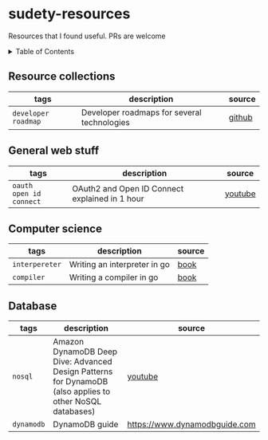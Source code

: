# sudety-resources

Resources that I found useful. PRs are welcome

<details>
<summary>
Table of Contents
</summary>

- [Resource collections](#resource-collections)
- [General web stuff](#general-web-stuff)
- [Computer science](#computer-science)
- [Database](#database)

</details>

## Resource collections

| tags | description | source |
| --- | --- | --- |
| `developer roadmap` | Developer roadmaps for several technologies | [github](https://github.com/kamranahmedse/developer-roadmap) |

## General web stuff

| tags | description | source |
| --- | --- | --- |
| `oauth` <br> `open id connect` | OAuth2 and Open ID Connect explained in 1 hour | [youtube](https://www.youtube.com/watch?v=996OiexHze0) |

## Computer science

| tags | description | source |
| --- | --- | --- |
| `interpereter` | Writing an interpreter in go | [book](https://interpreterbook.com/) |
| `compiler` | Writing a compiler in go | [book](https://compilerbook.com/) |

## Database

| tags | description | source |
| --- | --- | --- |
| `nosql` | Amazon DynamoDB Deep Dive: Advanced Design Patterns for DynamoDB (also applies to other NoSQL databases) | [youtube](https://www.youtube.com/watch?v=HaEPXoXVf2k) |
| `dynamodb` | DynamoDB guide | https://www.dynamodbguide.com |
